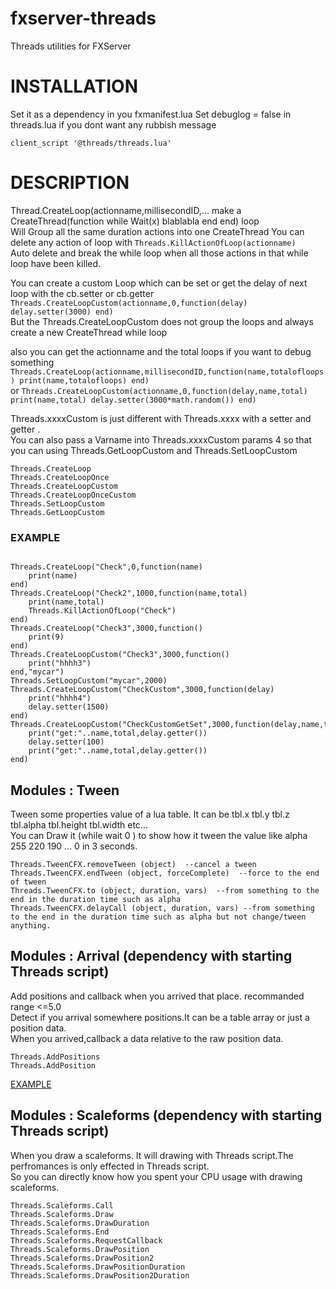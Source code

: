 # fxserver-threads
Threads utilities for FXServer

# INSTALLATION

Set it as a dependency in you fxmanifest.lua
Set debuglog = false in threads.lua if you dont want any rubbish message

```
client_script '@threads/threads.lua'
```

# DESCRIPTION

Thread.CreateLoop(actionname,millisecondID,...   make a CreateThread(function while Wait(x) blablabla end end) loop  
Will Group all the same duration actions into one CreateThread
You can delete any action of loop with ```Threads.KillActionOfLoop(actionname)```  
Auto delete and break the while loop when all those actions in that while loop have been killed.  
  
You can create a custom Loop which can be set or get the delay of next loop with the cb.setter or cb.getter  
```Threads.CreateLoopCustom(actionname,0,function(delay) delay.setter(3000) end)```  
But the Threads.CreateLoopCustom does not group the loops and always create a new CreateThread while loop
  
also you can get the actionname and the total loops if you want to debug something ```Threads.CreateLoop(actionname,millisecondID,function(name,totalofloops) print(name,totalofloops) end)```  
or ```Threads.CreateLoopCustom(actionname,0,function(delay,name,total) print(name,total) delay.setter(3000*math.random()) end)```  
  
Threads.xxxxCustom is just different with Threads.xxxx with a setter and getter .  
You can also pass a Varname into Threads.xxxxCustom params 4  so that you can using Threads.GetLoopCustom and Threads.SetLoopCustom    

```
Threads.CreateLoop
Threads.CreateLoopOnce
Threads.CreateLoopCustom
Threads.CreateLoopOnceCustom
Threads.SetLoopCustom
Threads.GetLoopCustom
```
### EXAMPLE
```

Threads.CreateLoop("Check",0,function(name)
    print(name)
end)
Threads.CreateLoop("Check2",1000,function(name,total)
    print(name,total)
    Threads.KillActionOfLoop("Check")
end)
Threads.CreateLoop("Check3",3000,function()
    print(9)
end)
Threads.CreateLoopCustom("Check3",3000,function()
    print("hhhh3")
end,"mycar")
Threads.SetLoopCustom("mycar",2000)
Threads.CreateLoopCustom("CheckCustom",3000,function(delay)
    print("hhhh4")
    delay.setter(1500)
end)
Threads.CreateLoopCustom("CheckCustomGetSet",3000,function(delay,name,total)
    print("get:"..name,total,delay.getter())
    delay.setter(100)
    print("get:"..name,total,delay.getter())
end)

```
## Modules : Tween  
Tween some properties value of a lua table. It can be tbl.x tbl.y tbl.z tbl.alpha tbl.height tbl.width etc...  
You can Draw it (while wait 0 ) to show how it tween the value like alpha 255 220 190 ... 0  in 3 seconds.    
```
Threads.TweenCFX.removeTween (object)  --cancel a tween
Threads.TweenCFX.endTween (object, forceComplete)  --force to the end of tween
Threads.TweenCFX.to (object, duration, vars)  --from something to the end in the duration time such as alpha
Threads.TweenCFX.delayCall (object, duration, vars) --from something to the end in the duration time such as alpha but not change/tween anything.
```


## Modules : Arrival  (dependency with starting Threads script)   
Add positions and callback when you arrived that place. recommanded range <=5.0  
Detect if you arrival somewhere positions.It can be a table array or just a position data.  
When you arrived,callback a data relative to the raw position data.

```
Threads.AddPositions
Threads.AddPosition 
```
[EXAMPLE](https://github.com/negbook/-threads-example-new_banking)  

## Modules : Scaleforms  (dependency with starting Threads script)    
When you draw a scaleforms. It will drawing with Threads script.The perfromances is only effected in Threads script.  
So you can directly know how you spent your CPU usage with drawing scaleforms.  
```
Threads.Scaleforms.Call
Threads.Scaleforms.Draw
Threads.Scaleforms.DrawDuration
Threads.Scaleforms.End
Threads.Scaleforms.RequestCallback
Threads.Scaleforms.DrawPosition
Threads.Scaleforms.DrawPosition2
Threads.Scaleforms.DrawPositionDuration
Threads.Scaleforms.DrawPosition2Duration
```
